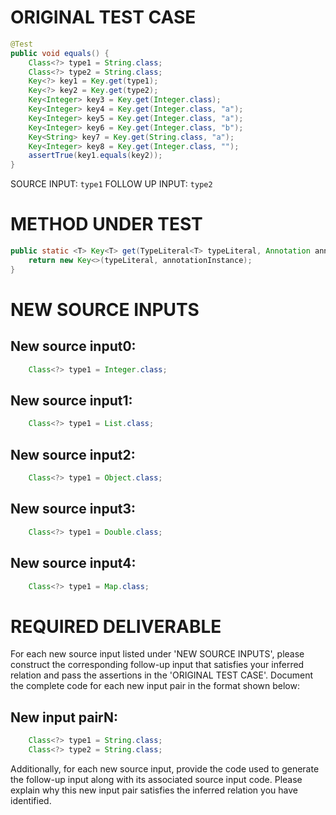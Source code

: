 # ORIGINAL TEST CASE
```java
@Test
public void equals() {
    Class<?> type1 = String.class;
    Class<?> type2 = String.class;
    Key<?> key1 = Key.get(type1);
    Key<?> key2 = Key.get(type2);
    Key<Integer> key3 = Key.get(Integer.class);
    Key<Integer> key4 = Key.get(Integer.class, "a");
    Key<Integer> key5 = Key.get(Integer.class, "a");
    Key<Integer> key6 = Key.get(Integer.class, "b");
    Key<String> key7 = Key.get(String.class, "a");
    Key<Integer> key8 = Key.get(Integer.class, "");
    assertTrue(key1.equals(key2));
}

```
SOURCE INPUT: `type1`
FOLLOW UP INPUT: `type2`


# METHOD UNDER TEST
```java
public static <T> Key<T> get(TypeLiteral<T> typeLiteral, Annotation annotationInstance) {
    return new Key<>(typeLiteral, annotationInstance);
}

```


# NEW SOURCE INPUTS
## New source input0:
```java
    Class<?> type1 = Integer.class;
```

## New source input1:
```java
    Class<?> type1 = List.class;
```

## New source input2:
```java
    Class<?> type1 = Object.class;
```

## New source input3:
```java
    Class<?> type1 = Double.class;
```

## New source input4:
```java
    Class<?> type1 = Map.class;
```



# REQUIRED DELIVERABLE
For each new source input listed under 'NEW SOURCE INPUTS', please construct the corresponding follow-up input that satisfies your inferred relation and pass the assertions in the 'ORIGINAL TEST CASE'. Document the complete code for each new input pair in the format shown below:
## New input pairN:
```java
    Class<?> type1 = String.class;
    Class<?> type2 = String.class;
```

Additionally, for each new source input, provide the code used to generate the follow-up input along with its associated source input code. Please explain why this new input pair satisfies the inferred relation you have identified.